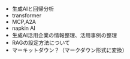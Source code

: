 - 生成AIと回帰分析
- transformer
- MCP,A2A
- napkin AI
- 生成AI活用企業の情報整理、活用事例の整理
- RAGの設定方法について
- マーキットダウン？（マークダウン形式に変換）
